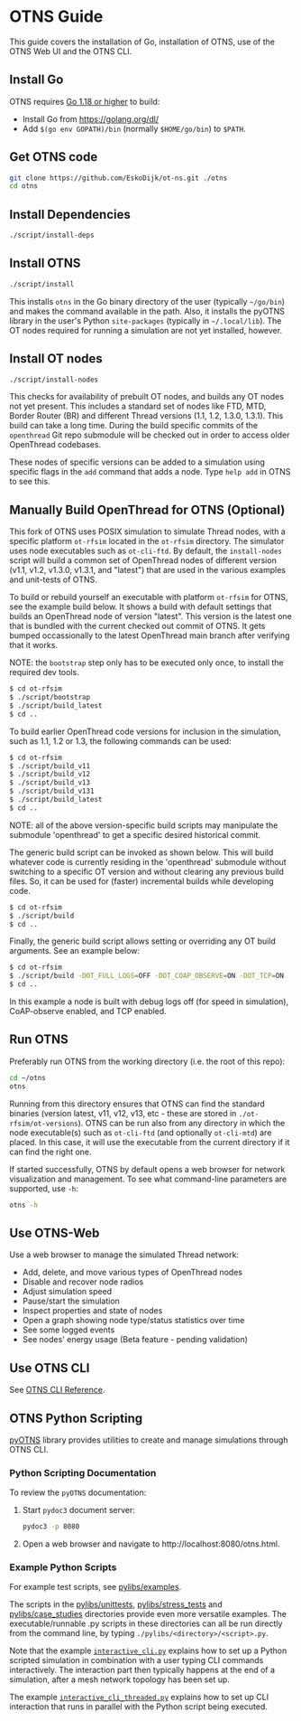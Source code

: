 # OTNS Guide
This guide covers the installation of Go, installation of OTNS, use of the OTNS Web UI and the OTNS CLI.

## Install Go

OTNS requires [Go 1.18 or higher](https://golang.org/dl/) to build:

 - Install Go from https://golang.org/dl/
 - Add `$(go env GOPATH)/bin` (normally `$HOME/go/bin`) to `$PATH`.

## Get OTNS code

```bash
git clone https://github.com/EskoDijk/ot-ns.git ./otns
cd otns
```

## Install Dependencies

```bash
./script/install-deps
```

## Install OTNS

```bash
./script/install
```

This installs `otns` in the Go binary directory of the user (typically `~/go/bin`) and makes the command available in 
the path. Also, it installs the pyOTNS library in the user's Python `site-packages` (typically in `~/.local/lib`).
The OT nodes required for running a simulation are not yet installed, however.

## Install OT nodes

```bash
./script/install-nodes
```

This checks for availability of prebuilt OT nodes, and builds any OT nodes not yet present. This includes a standard 
set of nodes like FTD, MTD, Border Router (BR) and different Thread versions (1.1, 1.2, 1.3.0, 1.3.1). This build 
can take a long time. During the build specific commits of the `openthread` Git repo submodule will be checked out in 
order to access older OpenThread codebases.

These nodes of specific versions can be added to a simulation using specific flags in the `add` command that adds
a node. Type `help add` in OTNS to see this.

## Manually Build OpenThread for OTNS (Optional)

This fork of OTNS uses POSIX simulation to simulate Thread nodes, with a specific platform `ot-rfsim` located in the 
`ot-rfsim` directory.
The simulator uses node executables such as `ot-cli-ftd`. By default, the `install-nodes` script will build 
a common set of OpenThread nodes of different version (v1.1, v1.2, v1.3.0, v1.3.1, and "latest") that 
are used in the various examples and unit-tests of OTNS.

To build or rebuild yourself an executable with platform `ot-rfsim` for OTNS, see the example build below. 
It shows a build with default settings that builds an OpenThread node of version "latest".  This version is the 
latest one that is bundled with the current checked out commit of OTNS. It gets bumped occassionally to the 
latest OpenThread main branch after verifying that it works.

NOTE: the `bootstrap` step only has to be executed only once, to install the required dev tools.

```bash
$ cd ot-rfsim
$ ./script/bootstrap
$ ./script/build_latest
$ cd ..
```

To build earlier OpenThread code versions for inclusion in the simulation, such as 1.1, 1.2 or 1.3, the following 
commands can be used:

```bash
$ cd ot-rfsim
$ ./script/build_v11
$ ./script/build_v12
$ ./script/build_v13
$ ./script/build_v131
$ ./script/build_latest
$ cd ..
```

NOTE: all of the above version-specific build scripts may manipulate the submodule 'openthread' to get a specific 
desired historical commit.

The generic build script can be invoked as shown below. This will build whatever code is currently 
residing in the 'openthread' submodule without switching to a specific OT version and without clearing any previous 
build files. So, it can be used for (faster) incremental builds while developing code.

```bash
$ cd ot-rfsim
$ ./script/build
$ cd ..
```

Finally, the generic build script allows setting or overriding any OT build arguments. See an example below:

```bash
$ cd ot-rfsim
$ ./script/build -DOT_FULL_LOGS=OFF -DOT_COAP_OBSERVE=ON -DOT_TCP=ON
$ cd ..
```

In this example a node is built with debug logs off (for speed in simulation), CoAP-observe enabled, and TCP enabled.

## Run OTNS

Preferably run OTNS from the working directory (i.e. the root of this repo):

```bash
cd ~/otns
otns
```

Running from this directory ensures that OTNS can find the standard binaries (version latest, v11, v12, v13, etc - 
these are stored in `./ot-rfsim/ot-versions`).
OTNS can be run also from any directory in which the node executable(s) such as `ot-cli-ftd` (and optionally 
`ot-cli-mtd`) are placed. In this case, it will use the executable from the current directory if it can find the 
right one.

If started successfully, OTNS by default opens a web browser for network visualization and management.
To see what command-line parameters are supported, use `-h`:

```bash
otns -h
```

## Use OTNS-Web

Use a web browser to manage the simulated Thread network:

* Add, delete, and move various types of OpenThread nodes
* Disable and recover node radios
* Adjust simulation speed
* Pause/start the simulation
* Inspect properties and state of nodes
* Open a graph showing node type/status statistics over time
* See some logged events
* See nodes' energy usage (Beta feature - pending validation)

## Use OTNS CLI

See [OTNS CLI Reference](cli/README.md). 

## OTNS Python Scripting

[pyOTNS](pylibs/otns) library provides utilities to create and manage simulations through OTNS CLI. 

### Python Scripting Documentation

To review the `pyOTNS` documentation:
1. Start `pydoc3` document server:
    ```bash
    pydoc3 -p 8080
    ```
2. Open a web browser and navigate to http://localhost:8080/otns.html.

### Example Python Scripts
For example test scripts, see [pylibs/examples](pylibs/examples). 

The scripts in the 
[pylibs/unittests](pylibs/unittests), [pylibs/stress_tests](pylibs/stress_tests) and [pylibs/case_studies](pylibs/case_studies)
directories provide even more versatile examples. The executable/runnable .py scripts in these directories 
can all be run directly from the command line, by typing `./pylibs/<directory>/<script>.py`.

Note that the example [`interactive_cli.py`](pylibs/examples/interactive_cli.py) explains how to set up a Python 
scripted simulation in combination with a user typing CLI commands interactively. The interaction part then typically 
happens at the end of a simulation, after a mesh network topology has been set up.

The example [`interactive_cli_threaded.py`](pylibs/examples/interactive_cli_threaded.py) explains how to set up CLI 
interaction that runs in parallel with the Python script being executed.
